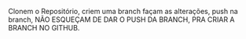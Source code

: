 Clonem o Repositório, criem uma branch
façam as alterações, push na branch,
NÃO ESQUEÇAM DE DAR O PUSH DA BRANCH, PRA CRIAR A BRANCH NO GITHUB.
